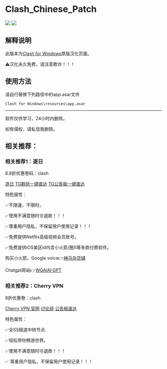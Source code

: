 # Clash_Chinese_Patch

[![](https://img.shields.io/badge/Telegram-公告板-blue)](https://t.me/ClashR_for_Windows_Channel)
[![](https://img.shields.io/badge/Telegram-交流群-purple)](https://t.me/+Se4RSc06w8QK1HiS)

## 解释说明

此版本为[Clash for Windows](https://github.com/Fndroid/clash_for_windows_pkg/releases)原版汉化页面。

⚠️汉化永久免费，请注意欺诈！！！

## 使用方法

请自行替换下列路径中的app.asar文件

`Clash for Windows\resources\app.asar`

---

软件仅供学习，24小时内删除。

如有侵权，请私信我删除。


## 相关推荐：

### 相关推荐1：逐日
8.8折优惠卷码：clash

[逐日](http://zhuri.cc/auth/register?code=F9B0)
[TG群组一键直达](https://t.me/zhuricc)
[TG公告板一键直达](https://t.me/okjiasuqi)

特色属性：

✅不限速，不限时。

✅使用不满意随时🉑退款！！！

✅尊重用户隐私，不保留用户使用记录！！！

✅免费提供Netflix高级视频会员账号。

✅免费提供iOS美区id内含小火箭/圈X等多款付费软件。

购买小火箭、Google voice👉[神马杂货铺](https://googlevoice.top/)

Chatgpt网站👉[WOAIAI·GPT](https://chat1.woaiai.cc/)



### 相关推荐2：Cherry VPN

8折优惠卷：clash

[Cherry VPN 官网](https://cherryvpn.net/auth/register?code=EO50)
[讨论组](https://t.me/cherrylink_vpn)
[公告板直达](https://t.me/cherrylink_channel)

特色属性：

✅全SS隧道中转节点.

✅轻松带你畅游世界。

✅使用不满意随时🉑退款！！！

✅ 尊重用户隐私，不保留用户使用记录！！！
